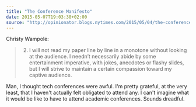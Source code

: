 ```yaml
---
title: "The Conference Manifesto"
date: 2015-05-07T19:03:38+02:00
source: "http://opinionator.blogs.nytimes.com/2015/05/04/the-conference-manifesto/"
---
```


Christy Wampole:

> 2) I will not read my paper line by line in a monotone without looking at the audience. I needn’t necessarily abide by some entertainment imperative, with jokes, anecdotes or flashy slides, but I will strive to maintain a certain compassion toward my captive audience.

Man, I thought tech conferences were awful. I'm pretty grateful, at the very least, that I haven't actually felt obligated to attend any. I can't imagine what it would be like to have to attend academic conferences. Sounds dreadful.
